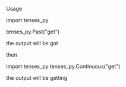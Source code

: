 Usage 

import tenses_py

tenses_py.Past("get")

the output will be got

then 

import tenses_py
tenses_py.Continuous("get")

the output will be getting



